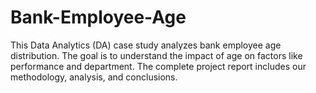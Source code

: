 # Bank-Employee-Age
This Data Analytics (DA) case study analyzes bank employee age distribution. The goal is to understand the impact of age on factors like performance and department. The complete project report includes our methodology, analysis, and conclusions.
